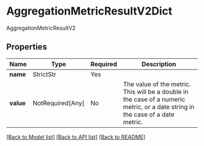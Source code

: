 # AggregationMetricResultV2Dict

AggregationMetricResultV2

## Properties
| Name | Type | Required | Description |
| ------------ | ------------- | ------------- | ------------- |
**name** | StrictStr | Yes |  |
**value** | NotRequired[Any] | No | The value of the metric. This will be a double in the case of a numeric metric, or a date string in the case of a date metric.  |


[[Back to Model list]](../../../../README.md#models-v2-link) [[Back to API list]](../../../../README.md#apis-v2-link) [[Back to README]](../../../../README.md)
